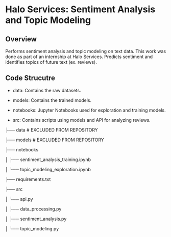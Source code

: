 
# Halo Services: Sentiment Analysis and Topic Modeling

  

## Overview

  

Performs sentiment analysis and topic modeling on text data. This work was done as part of an internship at Halo Services. Predicts sentiment and identifies topics of future text (ex. reviews).

  

## Code Strucutre

  

- data: Contains the raw datasets.

- models: Contains the trained models.

- notebooks: Jupyter Notebooks used for exploration and training models.

- src: Contains scripts using models and API for analyzing reviews.

├── data # EXCLUDED FROM REPOSITORY

├── models # EXCLUDED FROM REPOSITORY

├── notebooks

│ ├── sentiment_analysis_training.ipynb

│ └── topic_modeling_exploration.ipynb

├── requirements.txt

├── src

│ └── api.py

│ ├── data_processing.py

│ ├── sentiment_analysis.py

│ └── topic_modeling.py

